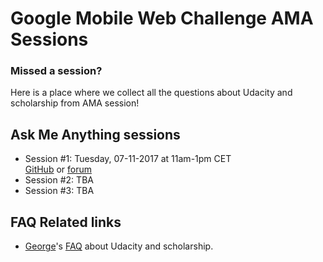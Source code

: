 # Google Mobile Web Challenge AMA Sessions

### Missed a session?

Here is a place where we collect all the questions about Udacity and scholarship from AMA session!

## Ask Me Anything sessions
- Session #1: Tuesday, 07-11-2017 at 11am-1pm CET <br>
[GitHub](ama-sessions/session-1.md) or [forum](https://discussions.udacity.com/t/q-a-first-ama-session-on-slack/430482)
- Session #2: TBA
- Session #3: TBA 

## FAQ Related links
- [George](https://discussions.udacity.com/u/gkarantanis)'s [FAQ](https://discussions.udacity.com/t/frequently-asked-questions-most-popular-ones-includes-official-answers/430201) about Udacity and scholarship. 
